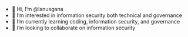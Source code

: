 - 👋 Hi, I’m @lanusgana
- 👀 I’m interested in information security both technical and governance
- 🌱 I’m currently learning coding, information security, and governance
- 💞️ I’m looking to collaborate on information security

<!---
lanusgana/lanusgana is a ✨ special ✨ repository because its `README.md` (this file) appears on your GitHub profile.
You can click the Preview link to take a look at your changes.
--->
